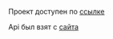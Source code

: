 Проект доступен по [ссылке](https://allenain.github.io/coindeer/) 

Api был взят с [сайта](https://www.coingecko.com/ru/api)
